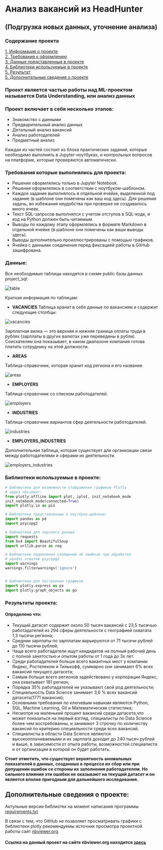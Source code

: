 # Анализ вакансий из HeadHunter #

## (Подгрузка новых данных, уточнение анализа) ##

### Содержание проекта ###

[1. Информация о проекте](#Проект-включает-в-себя-несколько-этапов)    
[2. Требования к оформлению](#Требования-которые-выполнялись-для-проекта)    
[3. Данные представленные в проекте](#Данные)    
[4. Библиотеки используемые в проекте](#Библиотеки-используемые-в-проекте)     
[5. Результат](#Результаты-проекта)        
[5. Дополнительные сведения о проекте](#Дополнительные-сведения-о-проекте)        



### Проект является частью работы над ML-проектом называется **Data Understanding**, или анализ данных ###

### Проект включает в себя несколько этапов:

- Знакомство с данными
- Предварительный анализ данных
- Детальный анализ вакансий
- Анализ работодателей
- Предметный анализ

Каждая из частей состоит из блока практических заданий, которые необходимо
выполнить в Jupyter-ноутбуках, и контрольных вопросов на платформе, которые
проверяются автоматически.

### Требования которые выполнялись для проекта: ###
- Решение оформлялись только в Jupyter Notebook.
- Решение оформлялись в соответствии с ноутбуком-шаблоном.
- Каждое задание выполнялось в отдельной ячейке, выделенной под задание (в шаблоне они помечены как ваш код здесь). Для решения задачь, во избежания неудобства при проверке не создавалось много ячеек.
- Текст SQL-запросов выполнялся с учетом отступов в SQL-коде, и код на Python должен быть читаемым.
- Выводы по каждому этапу оформлялись в формате Markdown в отдельной ячейке (в шаблоне они помечены как ваши выводы здесь).
- Выводы дополнительно проиллюстрированы с помощью графиков.
- Ячейка с данными соединения перед фиксацией работы в GitHub зашифрована.

### Данные: ###

Все необходимые таблицы находятся в схеме public базы данных project_sql:

![table](https://github.com/xndrf/Data_Science_Project/blob/master/Research_hh(Part_2)/table_pictures/data.png)

Краткая информация по таблицам:

- **VACANCIES**
Таблица хранит в себе данные по вакансиям и содержит следующие столбцы:

![vacancies](https://github.com/xndrf/Data_Science_Project/blob/master/Research_hh(Part_2)/table_pictures/vacancies.png)

Зарплатная вилка — это верхняя и нижняя граница оплаты труда в рублях (зарплаты в других валютах уже переведены в рубли). Соискателям она показывает, в каком диапазоне компания готова платить сотруднику на этой должности.

- **AREAS**

Таблица-справочник, которая хранит код региона и его название.

![areas](https://github.com/xndrf/Data_Science_Project/blob/master/Research_hh(Part_2)/table_pictures/areas.png)

- **EMPLOYERS**

Таблица-справочник со списком работодателей.

![employers](https://github.com/xndrf/Data_Science_Project/blob/master/Research_hh(Part_2)/table_pictures/employers.png)

- **INDUSTRIES**

Таблица-справочник вариантов сфер деятельности работодателей.

![industries](https://github.com/xndrf/Data_Science_Project/blob/master/Research_hh(Part_2)/table_pictures/idustries.png)

- **EMPLOYERS_INDUSTRIES**

Дополнительная таблица, которая существует для организации связи между работодателями и сферами их деятельности.

![employers_industries](https://github.com/xndrf/Data_Science_Project/blob/master/Research_hh(Part_2)/table_pictures/employers_idustries.png)

### Библиотеки используемые в проекте:


```python
# Библиотеки для возможности отображения графиков Plotly 
# через nbviewer:
from plotly.offline import plot, iplot, init_notebook_mode
init_notebook_mode(connected=True)
import plotly.io as pio

# Библиотеки представленные в ноутбуке-шаблоне:
import pandas as pd
import psycopg2

# Библиотеки для парсинга данных
import requests
from bs4 import BeautifulSoup 
import urllib.parse as req

# Библиотеки подавления сообщений об ошибках при обработке 
# pandas ответов psycopg2
import warnings
warnings.filterwarnings('ignore')


# Библиотеки для построения графиков
import plotly.express as px
import plotly.graph_objects as go
```

### Результаты проекта: ###


#### Определено что:

- Текущий датасет содержит около 50 тысяч вакансий с 23,5 тысячью работадателей из 294 сферы деятельности с географией охватата 1,3 тысячи региона;
- Среднии зарплаты по зарплатам варьируются от 71 тысячи рублей до 110 тысячи рублей;
- Чаще всего работадатели ищут кандидатов на полный рабочий день с полной занятостью и опытом работы от 1 года до 3х лет.
- Среди работадателей больше всего вакантных мест у компании Яндекс, Ростелеком и Тинькофф, суммарно они занимают 6% всех вакансий текущего датасета;
- Самым больше всего регионов задействовано у корпорации Яндекс, она охватывает 181 регион;
- Порядка 35% работадателей не указывают свой род деятельности;
- Специальность Data Science занимает 3,6 % всех вакансий датасета(1771 вакансия);
- Основными требования по ключевым навыкам являются Python, SQL, Machine Learning, Git и Математическая статистика;
- Несмотря на маленький процент вакансий среди датасета,что может показаться на первый взгляд, специалисты по Data Science более чем востребованны, и занимают 3 строчку по количеству вакансий по критерию специальности среди всех вакансий.
- Специалисты в области Data Science являются высокооплачиваемыми и их зарплата доходит до 240 тысяч рублей и выше, в зависимости от опыта работы, возможностей специалиста и от организации в которой он будет работать.

**Стоит отметить, что существует вероятность аномальных показателей в данных, созданных в процессе их сбор или при допущении ошибок со стороны их заполнения работадателем. Но сильного влияния эти ошибки не оказывают на текущий датасет и он является вполне пригодным для дальнейшего исследования.** 

## Дополнительные сведения о проекте:

Актульные версии библиотек на момент написания программы [requirements.txt](https://github.com/xndrf/Data_Science_Project/blob/master/Research_hh(Part_2)/requirements.txt) 

В связи с тем, что GitHub не позволяет просматривать графики с библиотеки plotly рекомендуемы источник просмотра проектной работы сайт [nbviewer.org](https://nbviewer.org).

#### **Ссылка на данный проект на сайте nbviewer.org находится [здесь](https://nbviewer.org/github/xndrf/Data_Science_Project/blob/fb399cb475cf5707a1f1dd6f35ac3134167a921a/Research_hh%28Part_2%29/Project_2_Ноутбук_шаблон.ipynb)**